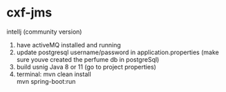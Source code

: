 # cxf-jms

intellj (community version)
1. have activeMQ installed and running
2. update postgresql username/password in application.properties (make sure youve created the perfume db in postgreSql)
3. build usnig Java 8 or 11 (go to project properties)
4. terminal:
 mvn clean install    
 mvn spring-boot:run
